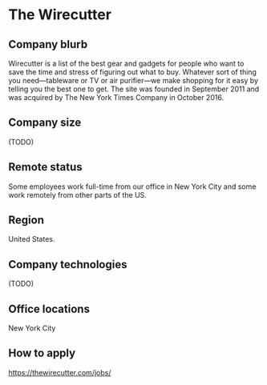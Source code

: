 # The Wirecutter

## Company blurb

Wirecutter is a list of the best gear and gadgets for people who want to save
the time and stress of figuring out what to buy. Whatever sort of thing you
need—tableware or TV or air purifier—we make shopping for it easy by telling
you the best one to get. The site was founded in September 2011 and was
acquired by The New York Times Company in October 2016.

## Company size

(TODO)

## Remote status

Some employees work full-time from our office in New York City and some work
remotely from other parts of the US.

## Region

United States.

## Company technologies

(TODO)

## Office locations

New York City

## How to apply

https://thewirecutter.com/jobs/
